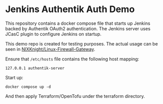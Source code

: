 # **Jenkins Authentik Auth Demo**

This repository contains a docker compose file that starts up Jenkins backed by Authentik OAuth2 authentication. The Jenkins server uses JCasC plugin to configure Jenkins on startup.

This demo repo is created for testing purposes. The actual usage can be seen in [NIXKnight/Linux-Firewall-Gateway](https://github.com/NIXKnight/Linux-Firewall-Gateway).

Ensure that `/etc/hosts` file contains the following host mapping:
```text
127.0.0.1 authentik-server
```

Start up:
```console
docker compose up -d
```

And then apply Terraform/OpenTofu under the terraform directory.
